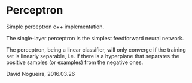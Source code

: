 # Perceptron

Simple perceptron c++ implementation. 

The single-layer perceptron is the simplest feedforward neural network.

The perceptron, being a linear classifier, will only converge if the training set is linearly separable, i.e. if there is a hyperplane that separates the positive samples (or examples) from the negative ones.


David Nogueira, 2016.03.26
